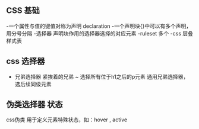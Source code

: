 ## CSS 基础

-一个属性与值的键值对称为声明 declaration
-一个声明块{}中可以有多个声明，用分号分隔
-选择器 声明块作用的选择器选择的对应元素
-ruleset 多个
-css 层叠样式表

## css 选择器
+ 兄弟选择器 紧挨着的兄弟
~ 选择所有位于h1之后的p元素 通用兄弟选择器，选后续同级元素

## 伪类选择器 状态
css伪类 用于定义元素特殊状态，如：hover , active

